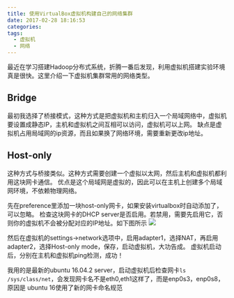 ```yaml
---
title: 使用VirtualBox虚拟机构建自己的网络集群
date: 2017-02-28 18:16:53
categories:
tags:
  - 虚拟机
  - 网络
---
```

最近在学习搭建Hadoop分布式系统，折腾一番后发现，利用虚拟机搭建实验环境真是很快。这里介绍一下虚拟机集群常用的网络类型。

## Bridge
最初我选择了桥接模式，这种方式是把虚拟机和主机归入一个局域网络中，虚拟机要设置成静态IP，主机和虚拟机之间互相可以访问，虚拟机可以上网。
缺点是虚拟机占用局域网的ip资源，而且如果换了网络环境，需要重新更改ip地址。

## Host-only
这种方式与桥接类似。这种方式需要创建一个虚拟以太网，然后主机和虚拟机都利用这块网卡通信。
优点是这个局域网是虚拟的，因此可以在主机上创建多个局域网环境，不依赖物理网络。

先在preference里添加一块host-only网卡，如果安装virtualbox时自动添加了，可以忽略。
检查这块网卡的DHCP server是否启用。若禁用，需要先启用它，否则你的虚拟机不会被分配对应的IP地址。如下图所示
![](http://ou7hg0tk3.bkt.clouddn.com/host-only%20network%20details.jpg)

然后在虚拟机的settings->network选项中，启用adapter1，选择NAT，再启用adapter2，选择Host-only mode，保存，启动虚拟机，大功告成。
虚拟机启动后，分别在主机和虚拟机ping检测，成功！

我用的是最新的ubuntu 16.04.2 server，启动虚拟机后检查网卡`ls /sys/class/net`，会发现网卡名不是eth0,eth1这样了，而是enp0s3，enp0s8，原因是
ubuntu 16使用了新的网卡命名规范